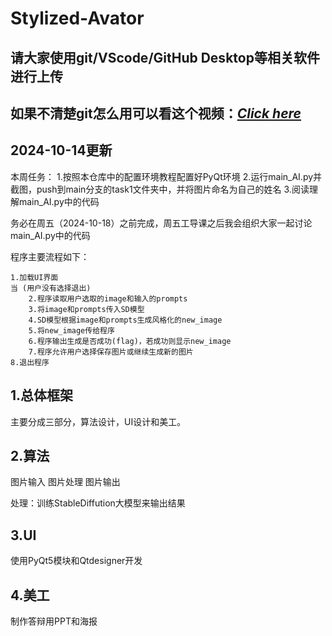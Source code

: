 # Stylized-Avator

## 请大家使用git/VScode/GitHub Desktop等相关软件进行上传

## 如果不清楚git怎么用可以看这个视频：[*Click here*](https://www.bilibili.com/video/BV1u94y1n73L/ "7分钟的简单介绍")

## 2024-10-14更新

本周任务：
1.按照本仓库中的配置环境教程配置好PyQt环境
2.运行main_AI.py并截图，push到main分支的task1文件夹中，并将图片命名为自己的姓名
3.阅读理解main_AI.py中的代码

务必在周五（2024-10-18）之前完成，周五工导课之后我会组织大家一起讨论main_AI.py中的代码

程序主要流程如下：

```Pseudocode
1.加载UI界面
当 (用户没有选择退出)
    2.程序读取用户选取的image和输入的prompts
    3.将image和prompts传入SD模型
    4.SD模型根据image和prompts生成风格化的new_image
    5.将new_image传给程序
    6.程序输出生成是否成功(flag)，若成功则显示new_image
    7.程序允许用户选择保存图片或继续生成新的图片
8.退出程序
```

## 1.总体框架

主要分成三部分，算法设计，UI设计和美工。

## 2.算法

图片输入 图片处理 图片输出

处理：训练StableDiffution大模型来输出结果

## 3.UI

使用PyQt5模块和Qtdesigner开发

## 4.美工

制作答辩用PPT和海报
